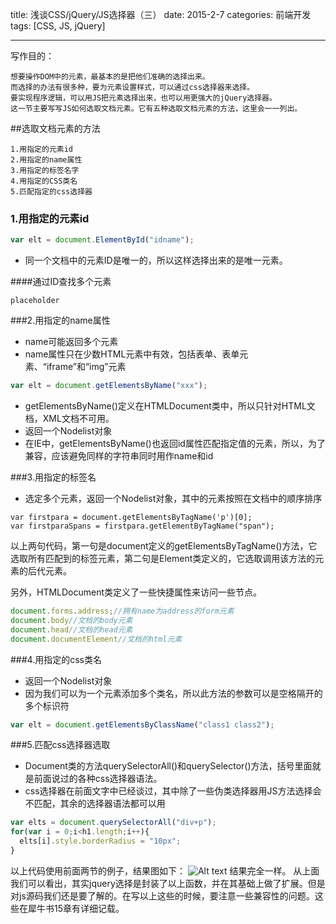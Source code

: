 title: 浅谈CSS/jQuery/JS选择器（三）
date: 2015-2-7
categories: 前端开发
tags: [CSS, JS, jQuery]

---
写作目的：
```
想要操作DOM中的元素，最基本的是把他们准确的选择出来。
而选择的办法有很多种，要为元素设置样式，可以通过css选择器来选择。
要实现程序逻辑，可以用JS把元素选择出来，也可以用更强大的jQuery选择器。
这一节主要写写JS如何选取文档元素。它有五种选取文档元素的方法，这里会一一列出。

```

##选取文档元素的方法

```
1.用指定的元素id
2.用指定的name属性
3.用指定的标签名字
4.用指定的CSS类名
5.匹配指定的css选择器
```

<!-- more -->



### 1.用指定的元素id
```javascript
var elt = document.ElementById("idname");
```
- 同一个文档中的元素ID是唯一的，所以这样选择出来的是唯一元素。

####通过ID查找多个元素
```
placeholder
```


###2.用指定的name属性
- name可能返回多个元素
-  name属性只在少数HTML元素中有效，包括表单、表单元素、“iframe”和“img”元素
```js
var elt = document.getElementsByName("xxx");
```
- getElementsByName()定义在HTMLDocument类中，所以只针对HTML文档，XML文档不可用。
- 返回一个Nodelist对象
- 在IE中，getElementsByName()也返回id属性匹配指定值的元素，所以，为了兼容，应该避免同样的字符串同时用作name和id


###3.用指定的标签名
- 选定多个元素，返回一个Nodelist对象，其中的元素按照在文档中的顺序排序
```
var firstpara = document.getElementsByTagName('p')[0];
var firstparaSpans = firstpara.getElementByTagName("span");
```
以上两句代码，第一句是document定义的getElementsByTagName()方法，它选取所有匹配到的标签元素，第二句是Element类定义的，它选取调用该方法的元素的后代元素。

另外，HTMLDocument类定义了一些快捷属性来访问一些节点。
```js
document.forms.address;//拥有name为address的form元素
document.body//文档的body元素
document.head//文档的head元素
document.documentElement//文档的html元素
```

###4.用指定的css类名
- 返回一个Nodelist对象
- 因为我们可以为一个元素添加多个类名，所以此方法的参数可以是空格隔开的多个标识符
```js
var elt = document.getElementsByClassName("class1 class2");
```

###5.匹配css选择器选取
- Document类的方法querySelectorAll()和querySelector()方法，括号里面就是前面说过的各种css选择器语法。
- css选择器在前面文字中已经谈过，其中除了一些伪类选择器用JS方法选择会不匹配，其余的选择器语法都可以用
```js
var elts = document.querySelectorAll("div+p");
for(var i = 0;i<h1.length;i++){
  elts[i].style.borderRadius = "10px";
}
```
以上代码使用前面两节的例子，结果图如下：
![Alt text](/img/jsselector.png)
结果完全一样。
从上面我们可以看出，其实jquery选择是封装了以上函数，并在其基础上做了扩展。但是对js源码我们还是要了解的。在写以上这些的时候，要注意一些兼容性的问题。这些在犀牛书15章有详细记载。